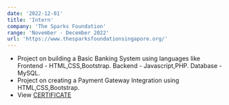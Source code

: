 ```yaml
---
date: '2022-12-01'
title: 'Intern'
company: 'The Sparks Foundation'
range: 'November - December 2022'
url: 'https://www.thesparksfoundationsingapore.org/'
---
```


- Project on building a Basic Banking System using languages like 
    Frontend - HTML,CSS,Bootstrap. 
    Backend - Javascript,PHP. 
    Database - MySQL. 
- Project on creating a Payment Gateway Integration using HTML,CSS,Bootstrap.  
- View [CERTIFICATE](https://drive.google.com/file/d/1q1DGqAmGCSppQU5SvDTeB7FaoGP1f6op/view?usp=share_link) 